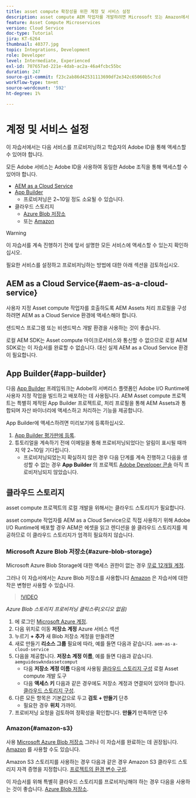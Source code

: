 ```yaml
---
title: asset compute 확장성을 위한 계정 및 서비스 설정
description: asset compute AEM 작업자를 개발하려면 Microsoft 또는 Amazon에서 제공하는 as a Cloud Service, App Builder 및 클라우드 스토리지를 비롯한 계정 및 서비스에 액세스해야 합니다.
feature: Asset Compute Microservices
version: Cloud Service
doc-type: Tutorial
jira: KT-6264
thumbnail: 40377.jpg
topic: Integrations, Development
role: Developer
level: Intermediate, Experienced
exl-id: 707657ad-221e-4dab-ac2a-46a4fcbc55bc
duration: 247
source-git-commit: f23c2ab86d42531113690df2e342c65060b5c7cd
workflow-type: tm+mt
source-wordcount: '592'
ht-degree: 1%

---
```


# 계정 및 서비스 설정

이 자습서에서는 다음 서비스를 프로비저닝하고 학습자의 Adobe ID을 통해 액세스할 수 있어야 합니다.

모든 Adobe 서비스는 Adobe ID을 사용하여 동일한 Adobe 조직을 통해 액세스할 수 있어야 합니다.

+ [AEM as a Cloud Service](#aem-as-a-cloud-service)
+ [App Builder](#app-builder)
   + 프로비저닝은 2~10일 정도 소요될 수 있습니다.
+ 클라우드 스토리지
   + [Azure Blob 저장소](https://azure.microsoft.com/en-us/services/storage/blobs/)
   + 또는 [Amazon](https://aws.amazon.com/s3/?did=ft_card&amp;trk=ft_card)

>[!WARNING]
>
>이 자습서를 계속 진행하기 전에 앞서 설명한 모든 서비스에 액세스할 수 있는지 확인하십시오.
> 
> 필요한 서비스를 설정하고 프로비저닝하는 방법에 대한 아래 섹션을 검토하십시오.

## AEM as a Cloud Service{#aem-as-a-cloud-service}

사용자 지정 Asset compute 작업자를 호출하도록 AEM Assets 처리 프로필을 구성하려면 AEM as a Cloud Service 환경에 액세스해야 합니다.

샌드박스 프로그램 또는 비샌드박스 개발 환경을 사용하는 것이 좋습니다.

로컬 AEM SDK는 Asset compute 마이크로서비스와 통신할 수 없으므로 로컬 AEM SDK로는 이 자습서를 완료할 수 없습니다. 대신 실제 AEM as a Cloud Service 환경이 필요합니다.

## App Builder{#app-builder}

다음 [App Builder](https://developer.adobe.com/app-builder/) 프레임워크는 Adobe의 서버리스 플랫폼인 Adobe I/O Runtime에 사용자 지정 작업을 빌드하고 배포하는 데 사용됩니다. AEM Asset compute 프로젝트는 특별히 제작된 App Builder 프로젝트로, 처리 프로필을 통해 AEM Assets과 통합되며 자산 바이너리에 액세스하고 처리하는 기능을 제공합니다.

App Builder에 액세스하려면 미리보기에 등록하십시오.

1. [App Builder 평가판에 등록](https://developer.adobe.com/app-builder/trial/).
1. 튜토리얼을 계속하기 전에 이메일을 통해 프로비저닝되었다는 알림이 표시될 때까지 약 2~10일 기다립니다.
   + 프로비저닝되었는지 확실하지 않은 경우 다음 단계를 계속 진행하고 다음을 생성할 수 없는 경우 __App Builder__ 의 프로젝트 [Adobe Developer 콘솔](https://developer.adobe.com/console/) 아직 프로비저닝되지 않았습니다.

## 클라우드 스토리지

asset compute 프로젝트의 로컬 개발을 위해서는 클라우드 스토리지가 필요합니다.

asset compute 작업자를 AEM as a Cloud Service으로 직접 사용하기 위해 Adobe I/O Runtime에 배포할 경우 AEM은 에셋을 읽고 렌디션을 쓸 클라우드 스토리지를 제공하므로 이 클라우드 스토리지가 엄격히 필요하지 않습니다.

### Microsoft Azure Blob 저장소{#azure-blob-storage}

Microsoft Azure Blob Storage에 대한 액세스 권한이 없는 경우 [무료 12개월 계정](https://azure.microsoft.com/en-us/free/).

그러나 이 자습서에서는 Azure Blob 저장소를 사용합니다 [Amazon](#amazon-s3) 은 자습서에 대한 작은 변형만 사용할 수 있습니다.

>[!VIDEO](https://video.tv.adobe.com/v/40377?quality=12&learn=on)

_Azure Blob 스토리지 프로비저닝 클릭스루(오디오 없음)_

1. 에 로그인 [Microsoft Azure 계정](https://azure.microsoft.com/en-us/account/).
1. 다음 위치로 이동 __저장소 계정__ Azure 서비스 섹션
1. 누르기 __+ 추가__ 새 Blob 저장소 계정을 만들려면
1. 새로 만들기 __리소스 그룹__ 필요에 따라, 예를 들면 다음과 같습니다. `aem-as-a-cloud-service`
1. 다음을 제공합니다. __저장소 계정 이름__, 예를 들면 다음과 같습니다. `aemguideswkndassetcomput`
   + 다음 __저장소 계정 이름__  다음에 사용됨 [클라우드 스토리지 구성](../develop/environment-variables.md) 로컬 Asset compute 개발 도구
   + 다음 __액세스 키__ 다음과 같은 경우에도 저장소 계정과 연결되어 있어야 합니다. [클라우드 스토리지 구성](../develop/environment-variables.md).
1. 다른 모든 항목은 기본값으로 두고 __검토 + 만들기__ 단추
   + 필요한 경우 __위치__ 가까이.
1. 프로비저닝 요청을 검토하여 정확성을 확인합니다. __만들기__ 만족하면 단추

### Amazon{#amazon-s3}

사용 [Microsoft Azure Blob 저장소](#azure-blob-storage) 그러나 이 자습서를 완료하는 데 권장됩니다. [Amazon](https://aws.amazon.com/s3/?did=ft_card&amp;trk=ft_card) 를 사용할 수도 있습니다.

Amazon S3 스토리지를 사용하는 경우 다음과 같은 경우 Amazon S3 클라우드 스토리지 자격 증명을 지정합니다. [프로젝트의 환경 변수 구성](../develop/environment-variables.md#amazon-s3).

이 자습서를 위해 특별히 클라우드 스토리지를 프로비저닝해야 하는 경우 다음을 사용하는 것이 좋습니다. [Azure Blob 저장소](#azure-blob-storage).
